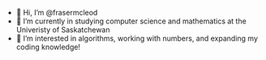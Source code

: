 - 👋 Hi, I’m @frasermcleod
- 🌱 I’m currently in studying computer science and mathematics at the Univeristy of Saskatchewan
- 👀 I’m interested in algorithms, working with numbers, and expanding my coding knowledge!


